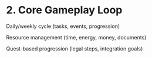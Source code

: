 # 2. Core Gameplay Loop

Daily/weekly cycle (tasks, events, progression)

Resource management (time, energy, money, documents)

Quest-based progression (legal steps, integration goals)
